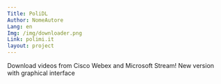 ```yaml
---
Title: PoliDL
Author: NomeAutore
Lang: en
Img: /img/downloader.png
Link: polimi.it
layout: project
---
```

Download videos from Cisco Webex and Microsoft Stream! New version with graphical interface
